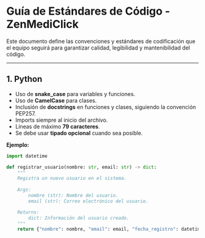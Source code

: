 # Guía de Estándares de Código - ZenMediClick

Este documento define las convenciones y estándares de codificación que el equipo seguirá para garantizar calidad, legibilidad y mantenibilidad del código.

---

## 1. Python
- Uso de **snake_case** para variables y funciones.
- Uso de **CamelCase** para clases.
- Inclusión de **docstrings** en funciones y clases, siguiendo la convención PEP257.
- Imports siempre al inicio del archivo.
- Líneas de máximo **79 caracteres**.
- Se debe usar **tipado opcional** cuando sea posible.

**Ejemplo:**
```python
import datetime

def registrar_usuario(nombre: str, email: str) -> dict:
    """
    Registra un nuevo usuario en el sistema.
    
    Args:
        nombre (str): Nombre del usuario.
        email (str): Correo electrónico del usuario.

    Returns:
        dict: Información del usuario creado.
    """
    return {"nombre": nombre, "email": email, "fecha_registro": datetime.datetime.now()}
